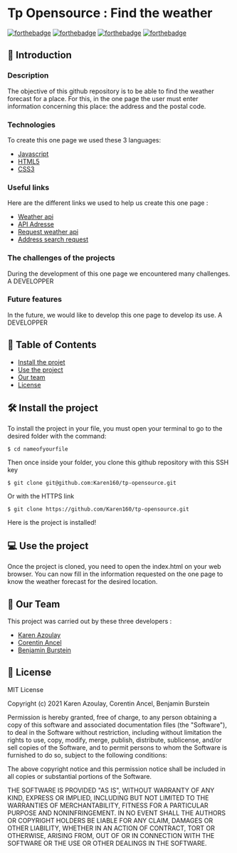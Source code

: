 # Tp Opensource : Find the weather

[![forthebadge](https://forthebadge.com/images/badges/built-by-developers.svg)](https://forthebadge.com) [![forthebadge](https://forthebadge.com/images/badges/made-with-javascript.svg)](https://forthebadge.com) [![forthebadge](https://forthebadge.com/images/badges/uses-html.svg)](https://forthebadge.com) [![forthebadge](https://forthebadge.com/images/badges/uses-css.svg)](https://forthebadge.com)

## 👋 Introduction
### Description
The objective of this github repository is to be able to find the weather forecast for a place. For this, in the one page the user must enter information concerning this place: the address and the postal code.

### Technologies
To create this one page we used these 3 languages:
* [Javascript](https://www.javascript.com/)
* [HTML5](https://developer.mozilla.org/fr/docs/Web/HTML)
* [CSS3](https://developer.mozilla.org/fr/docs/Web/CSS)

### Useful links
Here are the different links we used to help us create this one page :
* [Weather api](https://www.weatherapi.com/)
* [API Adresse](https://geo.api.gouv.fr/adresse)
* [Request weather api](http://api.weatherapi.com/v1/current.json)
* [Address search request](https://api-adresse.data.gouv.fr/search/)

### The challenges of the projects
During the development of this one page we encountered many challenges.
A DEVELOPPER

### Future features
In the future, we would like to develop this one page to develop its use.
A DEVELOPPER

## 📁 Table of Contents
* [Install the projet](#-install-the-project)
* [Use the project](#-use-the-project)
* [Our team](#-our-team)
* [License](#-license)

## 🛠 Install the project
To install the project in your file, you must open your terminal to go to the desired folder with the command:
```
$ cd nameofyourfile
```

Then once inside your folder, you clone this github repository with this SSH key
```
$ git clone git@github.com:Karen160/tp-opensource.git
```
Or with the HTTPS link
```
$ git clone https://github.com/Karen160/tp-opensource.git
```

Here is the project is installed!

## 💻 Use the project
Once the project is cloned, you need to open the index.html on your web browser.
You can now fill in the information requested on the one page to know the weather forecast for the desired location.

## 💯 Our Team
This project was carried out by these three developers :
* [Karen Azoulay](https://github.com/Karen160)
* [Corentin Ancel](https://github.com/Cocancels)
* [Benjamin Burstein](https://github.com/IIMBenjaminBurstein)

## 📜 License 
MIT License

Copyright (c) 2021 Karen Azoulay, Corentin Ancel, Benjamin Burstein

Permission is hereby granted, free of charge, to any person obtaining a copy
of this software and associated documentation files (the "Software"), to deal
in the Software without restriction, including without limitation the rights
to use, copy, modify, merge, publish, distribute, sublicense, and/or sell
copies of the Software, and to permit persons to whom the Software is
furnished to do so, subject to the following conditions:

The above copyright notice and this permission notice shall be included in all
copies or substantial portions of the Software.

THE SOFTWARE IS PROVIDED "AS IS", WITHOUT WARRANTY OF ANY KIND, EXPRESS OR
IMPLIED, INCLUDING BUT NOT LIMITED TO THE WARRANTIES OF MERCHANTABILITY,
FITNESS FOR A PARTICULAR PURPOSE AND NONINFRINGEMENT. IN NO EVENT SHALL THE
AUTHORS OR COPYRIGHT HOLDERS BE LIABLE FOR ANY CLAIM, DAMAGES OR OTHER
LIABILITY, WHETHER IN AN ACTION OF CONTRACT, TORT OR OTHERWISE, ARISING FROM,
OUT OF OR IN CONNECTION WITH THE SOFTWARE OR THE USE OR OTHER DEALINGS IN THE
SOFTWARE.